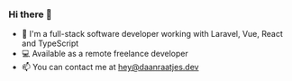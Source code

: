 ### Hi there 👋

- 🙋 I'm a full-stack software developer working with Laravel, Vue, React and TypeScript 
- 💻 Available as a remote freelance developer
- 📫 You can contact me at hey@daanraatjes.dev

